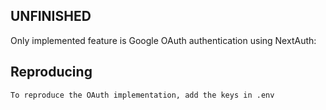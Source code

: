 ## UNFINISHED

Only implemented feature is Google OAuth authentication using NextAuth:

## Reproducing
    To reproduce the OAuth implementation, add the keys in .env
